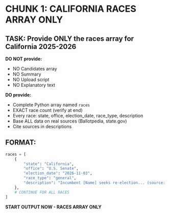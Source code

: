 # CHUNK 1: CALIFORNIA RACES ARRAY ONLY

## TASK: Provide ONLY the races array for California 2025-2026

**DO NOT provide:**
- NO Candidates array
- NO Summary  
- NO Upload script
- NO Explanatory text

**DO provide:**
- Complete Python array named `races`
- EXACT race count (verify at end)
- Every race: state, office, election_date, race_type, description
- Base ALL data on real sources (Ballotpedia, state.gov)
- Cite sources in descriptions

## FORMAT:

```python
races = [
    {
        "state": "California",
        "office": "U.S. Senate",
        "election_date": "2026-11-03",
        "race_type": "general",
        "description": "Incumbent [Name] seeks re-election... (source: Ballotpedia)"
    },
    # CONTINUE FOR ALL RACES
]
```

**START OUTPUT NOW - RACES ARRAY ONLY**
